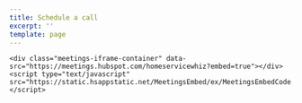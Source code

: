 ```yaml
---
title: Schedule a call
excerpt: ''
template: page
---
```



    <div class="meetings-iframe-container" data-src="https://meetings.hubspot.com/homeservicewhiz?embed=true"></div>
    <script type="text/javascript" src="https://static.hsappstatic.net/MeetingsEmbed/ex/MeetingsEmbedCode.js"></script>

